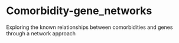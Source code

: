 # Comorbidity-gene_networks
Exploring the known relationships between comorbidities and genes through a network approach
